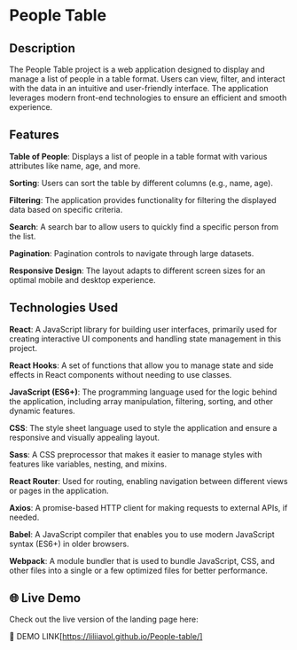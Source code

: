 # People Table

## Description

The People Table project is a web application designed to display and manage a list of people in a table format. Users can view, filter, and interact with the data in an intuitive and user-friendly interface. The application leverages modern front-end technologies to ensure an efficient and smooth experience.

## Features

**Table of People**: Displays a list of people in a table format with various attributes like name, age, and more.

**Sorting**: Users can sort the table by different columns (e.g., name, age).

**Filtering**: The application provides functionality for filtering the displayed data based on specific criteria.

**Search**: A search bar to allow users to quickly find a specific person from the list.

**Pagination**: Pagination controls to navigate through large datasets.

**Responsive Design**: The layout adapts to different screen sizes for an optimal mobile and desktop experience.

## Technologies Used

**React**: A JavaScript library for building user interfaces, primarily used for creating interactive UI components and handling state management in this project.

**React Hooks**: A set of functions that allow you to manage state and side effects in React components without needing to use classes.

**JavaScript (ES6+)**: The programming language used for the logic behind the application, including array manipulation, filtering, sorting, and other dynamic features.

**CSS**: The style sheet language used to style the application and ensure a responsive and visually appealing layout.

**Sass**: A CSS preprocessor that makes it easier to manage styles with features like variables, nesting, and mixins.

**React Router**: Used for routing, enabling navigation between different views or pages in the application.

**Axios**: A promise-based HTTP client for making requests to external APIs, if needed.

**Babel**: A JavaScript compiler that enables you to use modern JavaScript syntax (ES6+) in older browsers.

**Webpack**: A module bundler that is used to bundle JavaScript, CSS, and other files into a single or a few optimized files for better performance.

## 🌐 Live Demo
Check out the live version of the landing page here:

🔗 DEMO LINK[https://liliiavol.github.io/People-table/]
